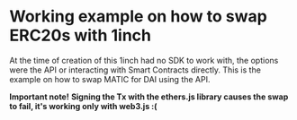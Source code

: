 # Working example on how to swap ERC20s with 1inch

At the time of creation of this 1inch had no SDK to work with, the options were the API or interacting with Smart Contracts directly.
This is the example on how to swap MATIC for DAI using the API.

**Important note!**
**Signing the Tx with the ethers.js library causes the swap to fail, it's working only with web3.js :(**
